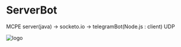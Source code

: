 # ServerBot
MCPE server(java) -> socketo.io -> telegramBot(Node.js : client) UDP


![logo](KakaoTalk_20170209_012104326.jpg)

